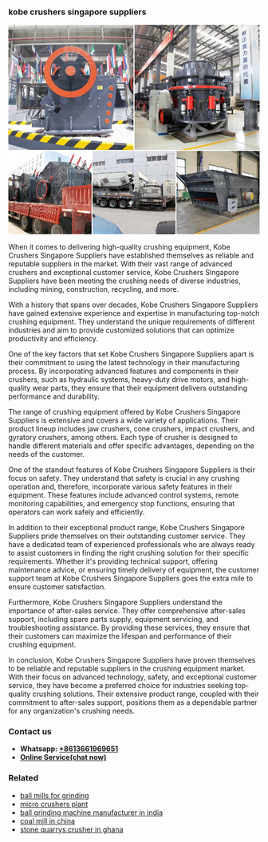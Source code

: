 <h3>kobe crushers singapore suppliers</h3><img src='1708586998.jpg' alt=''><p>When it comes to delivering high-quality crushing equipment, Kobe Crushers Singapore Suppliers have established themselves as reliable and reputable suppliers in the market. With their vast range of advanced crushers and exceptional customer service, Kobe Crushers Singapore Suppliers have been meeting the crushing needs of diverse industries, including mining, construction, recycling, and more.</p><p>With a history that spans over decades, Kobe Crushers Singapore Suppliers have gained extensive experience and expertise in manufacturing top-notch crushing equipment. They understand the unique requirements of different industries and aim to provide customized solutions that can optimize productivity and efficiency.</p><p>One of the key factors that set Kobe Crushers Singapore Suppliers apart is their commitment to using the latest technology in their manufacturing process. By incorporating advanced features and components in their crushers, such as hydraulic systems, heavy-duty drive motors, and high-quality wear parts, they ensure that their equipment delivers outstanding performance and durability.</p><p>The range of crushing equipment offered by Kobe Crushers Singapore Suppliers is extensive and covers a wide variety of applications. Their product lineup includes jaw crushers, cone crushers, impact crushers, and gyratory crushers, among others. Each type of crusher is designed to handle different materials and offer specific advantages, depending on the needs of the customer.</p><p>One of the standout features of Kobe Crushers Singapore Suppliers is their focus on safety. They understand that safety is crucial in any crushing operation and, therefore, incorporate various safety features in their equipment. These features include advanced control systems, remote monitoring capabilities, and emergency stop functions, ensuring that operators can work safely and efficiently.</p><p>In addition to their exceptional product range, Kobe Crushers Singapore Suppliers pride themselves on their outstanding customer service. They have a dedicated team of experienced professionals who are always ready to assist customers in finding the right crushing solution for their specific requirements. Whether it's providing technical support, offering maintenance advice, or ensuring timely delivery of equipment, the customer support team at Kobe Crushers Singapore Suppliers goes the extra mile to ensure customer satisfaction.</p><p>Furthermore, Kobe Crushers Singapore Suppliers understand the importance of after-sales service. They offer comprehensive after-sales support, including spare parts supply, equipment servicing, and troubleshooting assistance. By providing these services, they ensure that their customers can maximize the lifespan and performance of their crushing equipment.</p><p>In conclusion, Kobe Crushers Singapore Suppliers have proven themselves to be reliable and reputable suppliers in the crushing equipment market. With their focus on advanced technology, safety, and exceptional customer service, they have become a preferred choice for industries seeking top-quality crushing solutions. Their extensive product range, coupled with their commitment to after-sales support, positions them as a dependable partner for any organization's crushing needs.</p><h3>Contact us</h3><ul><li><strong>Whatsapp:&nbsp;<a href="https://wa.me/8613661969651">+8613661969651</a></strong></li><li><a href="https://swt.shibang-china.com/?git&amp;zhl&amp;kobe crushers singapore suppliers"><strong>Online Service(chat now)</strong></a></li></ul><h3>Related</h3><ul><li><a href='ball mills for grinding.md'>ball mills for grinding</a></li><li><a href='micro crushers plant.md'>micro crushers plant</a></li><li><a href='ball grinding machine manufacturer in india.md'>ball grinding machine manufacturer in india</a></li><li><a href='coal mill in china.md'>coal mill in china</a></li><li><a href='stone quarrys crusher in ghana.md'>stone quarrys crusher in ghana</a></li></ul>